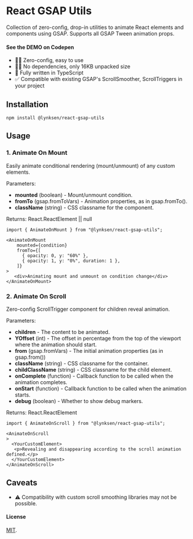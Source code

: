 # React GSAP Utils

Collection of zero-config, drop-in utilities to animate React elements and components using GSAP.
Supports all GSAP Tween animation props.

#### See the DEMO on Codepen

- 👍🏻 Zero-config, easy to use
- 👌🏻 No dependencies, only 16KB unpacked size
- 🧩 Fully written in TypeScript
- ✅ Compatible with existing GSAP's ScrollSmoother, ScrollTriggers in your project

## Installation

`npm install @lynksen/react-gsap-utils`

## Usage

### 1. Animate On Mount

Easily animate conditional rendering (mount/unmount) of any custom elements.

Parameters:
- **mounted** (boolean) - Mount/unmount condition.
- **fromTo** (gsap.fromToVars) - Animation properties, as in gsap.fromTo().
- **className** (string) - CSS classname for the component.

Returns: React.ReactElement || null 

```
import { AnimateOnMount } from "@lynksen/react-gsap-utils";

<AnimateOnMount
    mounted={condition}
    fromTo={[
      { opacity: 0, y: "60%" },
      { opacity: 1, y: "0%", duration: 1 },
    ]}
>
   <div>Animating mount and unmount on condition change</div>
</AnimateOnMount>
```

### 2. Animate On Scroll

Zero-config ScrollTrigger component for children reveal animation.

Parameters:
- **children** - The content to be animated.
- **YOffset** (int) - The offset in percentage from the top of the viewport where the animation should start.
- **from** (gsap.fromVars) - The initial animation properties (as in gsap.from())
- **className** (string) - CSS classname for the container.
- **childClassName** (string) - CSS classname for the child element.
- **onComplete** (function) - Callback function to be called when the animation completes.
- **onStart** (function) - Callback function to be called when the animation starts.
- **debug** (boolean) - Whether to show debug markers.

Returns: React.ReactElement

```
import { AnimateOnScroll } from "@lynksen/react-gsap-utils";

<AnimateOnScroll
>
  <YourCustomElement>
   <p>Revealing and disappearing according to the scroll animation defined.</p>
  </YourCustomElement>
</AnimateOnScroll>
```

## Caveats

- ⚠️ Compatibility with custom scroll smoothing libraries may not be possible.

#### License

[MIT](LICENSE).
